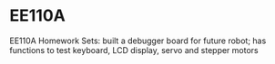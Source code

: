 # EE110A
EE110A Homework Sets: built a debugger board for future robot; has functions to test keyboard, LCD display, servo and stepper motors
